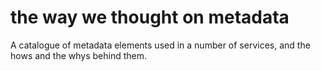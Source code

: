 # the way we thought on metadata

A catalogue of metadata elements used in a number of services, and the hows and the whys behind them.




